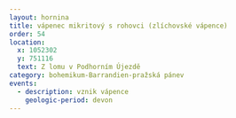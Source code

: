 ```yaml
---
layout: hornina
title: vápenec mikritový s rohovci (zlíchovské vápence)
order: 54
location:
  x: 1052302
  y: 751116
  text: Z lomu v Podhorním Újezdě
category: bohemikum-Barrandien-pražská pánev
events:
  - description: vznik vápence
    geologic-period: devon
---
```


